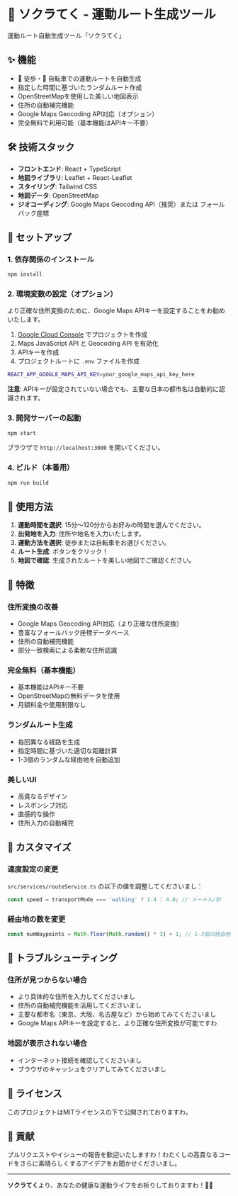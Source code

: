 # 🏰 ソクラてく - 運動ルート生成ツール

運動ルート自動生成ツール「ソクラてく」

## ✨ 機能

- 🚶 徒歩・🚴 自転車での運動ルートを自動生成
- 指定した時間に基づいたランダムルート作成
- OpenStreetMapを使用した美しい地図表示
- 住所の自動補完機能
- Google Maps Geocoding API対応（オプション）
- 完全無料で利用可能（基本機能はAPIキー不要）

## 🛠️ 技術スタック

- **フロントエンド**: React + TypeScript
- **地図ライブラリ**: Leaflet + React-Leaflet
- **スタイリング**: Tailwind CSS
- **地図データ**: OpenStreetMap
- **ジオコーディング**: Google Maps Geocoding API（推奨）または フォールバック座標

## 🚀 セットアップ

### 1. 依存関係のインストール

```bash
npm install
```

### 2. 環境変数の設定（オプション）

より正確な住所変換のために、Google Maps APIキーを設定することをお勧めいたします。

1. [Google Cloud Console](https://console.cloud.google.com/) でプロジェクトを作成
2. Maps JavaScript API と Geocoding API を有効化
3. APIキーを作成
4. プロジェクトルートに `.env` ファイルを作成

```bash
REACT_APP_GOOGLE_MAPS_API_KEY=your_google_maps_api_key_here
```

**注意**: APIキーが設定されていない場合でも、主要な日本の都市名は自動的に認識されます。

### 3. 開発サーバーの起動

```bash
npm start
```

ブラウザで `http://localhost:3000` を開いてください。

### 4. ビルド（本番用）

```bash
npm run build
```

## 📖 使用方法

1. **運動時間を選択**: 15分〜120分からお好みの時間を選んでください。
2. **出発地を入力**: 住所や地名を入力いたします。
3. **運動方法を選択**: 徒歩または自転車をお選びください。
4. **ルート生成**: ボタンをクリック！
5. **地図で確認**: 生成されたルートを美しい地図でご確認ください。

## 🎯 特徴

### 住所変換の改善
- Google Maps Geocoding API対応（より正確な住所変換）
- 豊富なフォールバック座標データベース
- 住所の自動補完機能
- 部分一致検索による柔軟な住所認識

### 完全無料（基本機能）
- 基本機能はAPIキー不要
- OpenStreetMapの無料データを使用
- 月額料金や使用制限なし

### ランダムルート生成
- 毎回異なる経路を生成
- 指定時間に基づいた適切な距離計算
- 1-3個のランダムな経由地を自動追加

### 美しいUI
- 高貴なるデザイン
- レスポンシブ対応
- 直感的な操作
- 住所入力の自動補完

## 🔧 カスタマイズ

### 速度設定の変更
`src/services/routeService.ts` の以下の値を調整してくださいまし：

```typescript
const speed = transportMode === 'walking' ? 1.4 : 4.0; // メートル/秒
```

### 経由地の数を変更
```typescript
const numWaypoints = Math.floor(Math.random() * 3) + 1; // 1-3個の経由地
```

## 🐛 トラブルシューティング

### 住所が見つからない場合
- より具体的な住所を入力してくださいまし
- 住所の自動補完機能を活用してくださいまし
- 主要な都市名（東京、大阪、名古屋など）から始めてみてくださいまし
- Google Maps APIキーを設定すると、より正確な住所変換が可能ですわ

### 地図が表示されない場合
- インターネット接続を確認してくださいまし
- ブラウザのキャッシュをクリアしてみてくださいまし

## 📝 ライセンス

このプロジェクトはMITライセンスの下で公開されておりますわ。

## 🤝 貢献

プルリクエストやイシューの報告を歓迎いたしますわ！わたくしの高貴なるコードをさらに素晴らしくするアイデアをお聞かせくださいまし。

---

**ソクラてく**より、あなたの健康な運動ライフをお祈りしておりますわ！🏰✨ 